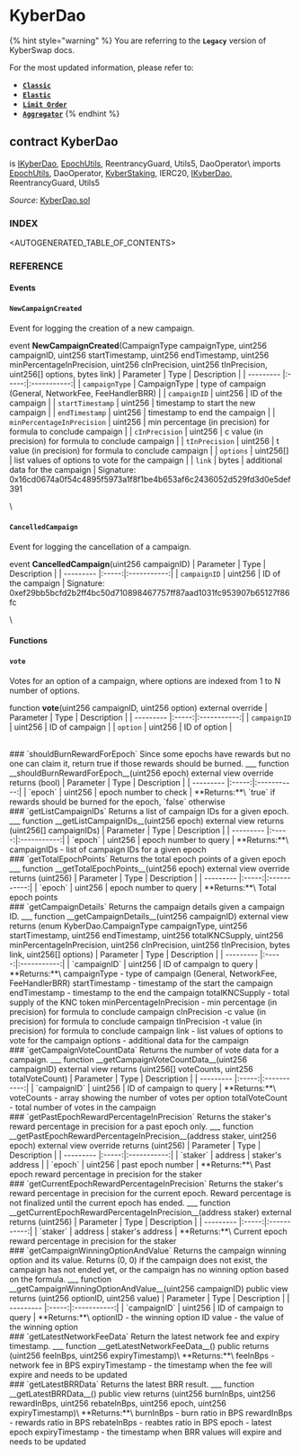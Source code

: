 # KyberDao

{% hint style="warning" %}
You are referring to the **`Legacy`** version of KyberSwap docs.

For the most updated information, please refer to:

* [**`Classic`**](../../../../liquidity-solutions/kyberswap-classic/)
* [**`Elastic`**](../../../../liquidity-solutions/kyberswap-elastic/)
* [**`Limit Order`**](../../../../kyberswap-solutions/limit-order/)
* [**`Aggregator`**](../../../../kyberswap-solutions/kyberswap-aggregator/)
{% endhint %}

## contract KyberDao

is [IKyberDao](https://docs.kyberswap.com/Legacy/api-abi/core-smart-contracts/api\_abi-ikyberdao.md), [EpochUtils](https://docs.kyberswap.com/Legacy/api-abi/core-smart-contracts/api\_abi-epochutils.md), ReentrancyGuard, Utils5, DaoOperator\ imports [EpochUtils](https://docs.kyberswap.com/Legacy/api-abi/core-smart-contracts/api\_abi-epochutils.md), DaoOperator, [KyberStaking](https://docs.kyberswap.com/Legacy/api-abi/core-smart-contracts/api\_abi-kyberstaking.md), IERC20, [IKyberDao](https://docs.kyberswap.com/Legacy/api-abi/core-smart-contracts/api\_abi-ikyberdao.md), ReentrancyGuard, Utils5

_Source_: [KyberDao.sol](https://github.com/KyberNetwork/smart-contracts/blob/master/contracts/sol6/Dao/KyberDao.sol)



### INDEX[​](https://docs.kyberswap.com/Legacy/api-abi/core-smart-contracts/api\_abi-kyberdao#index) <a href="#index" id="index"></a>

\<AUTOGENERATED\_TABLE\_OF\_CONTENTS>

### REFERENCE[​](https://docs.kyberswap.com/Legacy/api-abi/core-smart-contracts/api\_abi-kyberdao#reference) <a href="#reference" id="reference"></a>

#### Events[​](https://docs.kyberswap.com/Legacy/api-abi/core-smart-contracts/api\_abi-kyberdao#events) <a href="#events" id="events"></a>

#### `NewCampaignCreated`[​](https://docs.kyberswap.com/Legacy/api-abi/core-smart-contracts/api\_abi-kyberdao#newcampaigncreated) <a href="#newcampaigncreated" id="newcampaigncreated"></a>

Event for logging the creation of a new campaign.



event **NewCampaignCreated**(CampaignType campaignType, uint256 campaignID, uint256 startTimestamp, uint256 endTimestamp, uint256 minPercentageInPrecision, uint256 cInPrecision, uint256 tInPrecision, uint256\[] options, bytes link) | Parameter | Type | Description | | --------- |:-----:|:-----------:| | `campaignType` | CampaignType | type of campaign (General, NetworkFee, FeeHandlerBRR) | | `campaignID` | uint256 | ID of the campaign | | `startTimestamp` | uint256 | timestamp to start the new campaign | | `endTimestamp` | uint256 | timestamp to end the campaign | | `minPercentageInPrecision` | uint256 | min percentage (in precision) for formula to conclude campaign | | `cInPrecision` | uint256 | c value (in precision) for formula to conclude campaign | | `tInPrecision` | uint256 | t value (in precision) for formula to conclude campaign | | `options` | uint256\[] | list values of options to vote for the campaign | | `link` | bytes | additional data for the campaign | Signature: 0x16cd0674a0f54c4895f5973a1f8f1be4b653af6c2436052d529fd3d0e5def391

\


#### `CancelledCampaign`[​](https://docs.kyberswap.com/Legacy/api-abi/core-smart-contracts/api\_abi-kyberdao#cancelledcampaign) <a href="#cancelledcampaign" id="cancelledcampaign"></a>

Event for logging the cancellation of a campaign.



event **CancelledCampaign**(uint256 campaignID) | Parameter | Type | Description | | --------- |:-----:|:-----------:| | `campaignID` | uint256 | ID of the campaign | Signature: 0xef29bb5bcfd2b2ff4bc50d710898467757ff87aad1031fc953907b65127f86fc

\


#### Functions[​](https://docs.kyberswap.com/Legacy/api-abi/core-smart-contracts/api\_abi-kyberdao#functions) <a href="#functions" id="functions"></a>

#### `vote`[​](https://docs.kyberswap.com/Legacy/api-abi/core-smart-contracts/api\_abi-kyberdao#vote) <a href="#vote" id="vote"></a>

Votes for an option of a campaign, where options are indexed from 1 to N number of options.



function **vote**(uint256 campaignID, uint256 option) external override | Parameter | Type | Description | | --------- |:-----:|:-----------:| | `campaignID` | uint256 | ID of campaign | | `option` | uint256 | ID of option |

\
\### \`shouldBurnRewardForEpoch\` Since some epochs have rewards but no one can claim it, return true if those rewards should be burned. \_\_\_ function \_\_shouldBurnRewardForEpoch\_\_(uint256 epoch) external view override returns (bool) | Parameter | Type | Description | | --------- |:-----:|:-----------:| | \`epoch\` | uint256 | epoch number to check | \*\*Returns:\*\*\ \`true\` if rewards should be burned for the epoch, \`false\` otherwise\
\### \`getListCampaignIDs\` Returns a list of campaign IDs for a given epoch. \_\_\_ function \_\_getListCampaignIDs\_\_(uint256 epoch) external view returns (uint256\[] campaignIDs) | Parameter | Type | Description | | --------- |:-----:|:-----------:| | \`epoch\` | uint256 | epoch number to query | \*\*Returns:\*\*\ campaignIDs - list of campaign IDs for a given epoch\
\### \`getTotalEpochPoints\` Returns the total epoch points of a given epoch \_\_\_ function \_\_getTotalEpochPoints\_\_(uint256 epoch) external view override returns (uint256) | Parameter | Type | Description | | --------- |:-----:|:-----------:| | \`epoch\` | uint256 | epoch number to query | \*\*Returns:\*\*\ Total epoch points\
\### \`getCampaignDetails\` Returns the campaign details given a campaign ID. \_\_\_ function \_\_getCampaignDetails\_\_(uint256 campaignID) external view returns (enum KyberDao.CampaignType campaignType, uint256 startTimestamp, uint256 endTimestamp, uint256 totalKNCSupply, uint256 minPercentageInPrecision, uint256 cInPrecision, uint256 tInPrecision, bytes link, uint256\[] options) | Parameter | Type | Description | | --------- |:-----:|:-----------:| | \`campaignID\` | uint256 | ID of campaign to query | \*\*Returns:\*\*\ campaignType - type of campaign (General, NetworkFee, FeeHandlerBRR) startTimestamp - timestamp of the start the campaign endTimestamp - timestamp to the end the campaign totalKNCSupply - total supply of the KNC token minPercentageInPrecision - min percentage (in precision) for formula to conclude campaign cInPrecision -c value (in precision) for formula to conclude campaign tInPrecision -t value (in precision) for formula to conclude campaign link - list values of options to vote for the campaign options - additional data for the campaign\
\### \`getCampaignVoteCountData\` Returns the number of vote data for a campaign. \_\_\_ function \_\_getCampaignVoteCountData\_\_(uint256 campaignID) external view returns (uint256\[] voteCounts, uint256 totalVoteCount) | Parameter | Type | Description | | --------- |:-----:|:-----------:| | \`campaignID\` | uint256 | ID of campaign to query | \*\*Returns:\*\*\ voteCounts - array showing the number of votes per option totalVoteCount - total number of votes in the campaign\
\### \`getPastEpochRewardPercentageInPrecision\` Returns the staker's reward percentage in precision for a past epoch only. \_\_\_ function \_\_getPastEpochRewardPercentageInPrecision\_\_(address staker, uint256 epoch) external view override returns (uint256) | Parameter | Type | Description | | --------- |:-----:|:-----------:| | \`staker\` | address | staker's address | | \`epoch\` | uint256 | past epoch number | \*\*Returns:\*\*\ Past epoch reward percentage in precision for the staker\
\### \`getCurrentEpochRewardPercentageInPrecision\` Returns the staker's reward percentage in precision for the current epoch. Reward percentage is not finalized until the current epoch has ended. \_\_\_ function \_\_getCurrentEpochRewardPercentageInPrecision\_\_(address staker) external returns (uint256) | Parameter | Type | Description | | --------- |:-----:|:-----------:| | \`staker\` | address | staker's address | \*\*Returns:\*\*\ Current epoch reward percentage in precision for the staker\
\### \`getCampaignWinningOptionAndValue\` Returns the campaign winning option and its value. Returns (0, 0) if the campaign does not exist, the campaign has not ended yet, or the campaign has no winning option based on the formula. \_\_\_ function \_\_getCampaignWinningOptionAndValue\_\_(uint256 campaignID) public view returns (uint256 optionID, uint256 value) | Parameter | Type | Description | | --------- |:-----:|:-----------:| | \`campaignID\` | uint256 | ID of campaign to query | \*\*Returns:\*\*\ optionID - the winning option ID value - the value of the winning option\
\### \`getLatestNetworkFeeData\` Return the latest network fee and expiry timestamp. \_\_\_ function \_\_getLatestNetworkFeeData\_\_() public returns (uint256 feeInBps, uint256 expiryTimestamp)\ \*\*Returns:\*\*\ feeInBps - network fee in BPS expiryTimestamp - the timestamp when the fee will expire and needs to be updated\
\### \`getLatestBRRData\` Returns the latest BRR result. \_\_\_ function \_\_getLatestBRRData\_\_() public view returns (uint256 burnInBps, uint256 rewardInBps, uint256 rebateInBps, uint256 epoch, uint256 expiryTimestamp)\ \*\*Returns:\*\*\ burnInBps - burn ratio in BPS rewardInBps - rewards ratio in BPS rebateInBps - reabtes ratio in BPS epoch - latest epoch expiryTimestamp - the timestamp when BRR values will expire and needs to be updated
